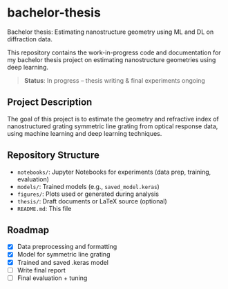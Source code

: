 # bachelor-thesis
Bachelor thesis: Estimating nanostructure geometry using ML and DL on diffraction data.

This repository contains the work-in-progress code and documentation for my bachelor thesis project on estimating nanostructure geometries using deep learning.

> **Status**:  In progress – thesis writing & final experiments ongoing

##  Project Description

The goal of this project is to estimate the geometry and refractive index of nanostructured grating symmetric line grating from optical response data, using machine learning and deep learning techniques.

## Repository Structure

- `notebooks/`: Jupyter Notebooks for experiments (data prep, training, evaluation)
- `models/`: Trained models (e.g., `saved_model.keras`)
- `figures/`: Plots used or generated during analysis
- `thesis/`: Draft documents or LaTeX source (optional)
- `README.md`: This file

##  Roadmap

- [x] Data preprocessing and formatting
- [x] Model for symmetric line grating
- [x] Trained and saved .keras model
- [ ] Write final report
- [ ] Final evaluation + tuning
